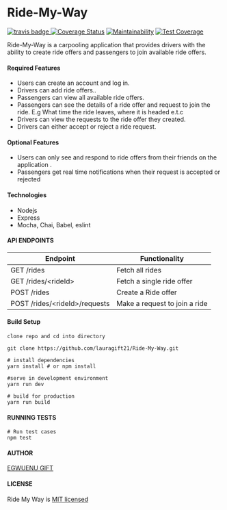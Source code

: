 # Ride-My-Way

[![travis badge](https://travis-ci.org/lauragift21/Ride-My-Way.svg?branch=ch-travis-setup-%23158419338) ![Coverage Status](https://coveralls.io/repos/github/lauragift21/Ride-My-Way/badge.svg?branch=ch-coveralls-setup-%23158419349)](https://coveralls.io/github/lauragift21/Ride-My-Way?branch=ch-coveralls-setup-%23158419349)  [![Maintainability](https://api.codeclimate.com/v1/badges/80dd9e20a072d231b94b/maintainability)](https://codeclimate.com/github/lauragift21/Ride-My-Way/maintainability) [![Test Coverage](https://api.codeclimate.com/v1/badges/80dd9e20a072d231b94b/test_coverage)](https://codeclimate.com/github/lauragift21/Ride-My-Way/test_coverage)

Ride-My-Way is a carpooling application that provides drivers with the ability to create ride offers and passengers to join available ride offers.

#### Required Features

- Users can create an account and log in.
- Drivers can add ride offers..
- Passengers can view all available ride offers.
- Passengers can see the details of a ride offer and request to join the ride. E.g What time
the ride leaves, where it is headed e.t.c
- Drivers can view the requests to the ride offer they created.
- Drivers can either accept or reject a ride request.

#### Optional Features

- Users can only see and respond to ride offers from their friends on the application .
- Passengers get real time notifications when their request is accepted or rejected

#### Technologies
- Nodejs
- Express
- Mocha, Chai, Babel, eslint


#### API ENDPOINTS
| Endpoint | Functionality |
|----------| ------------- |
| GET /rides | Fetch all rides |
| GET /rides/\<rideId> | Fetch a single ride offer |
| POST /rides | Create a Ride offer |
| POST /rides/\<rideId>/requests | Make a request to join a ride |

#### Build Setup

```
clone repo and cd into directory

git clone https://github.com/lauragift21/Ride-My-Way.git
```
```
# install dependencies
yarn install # or npm install

#serve in development environment
yarn run dev

# build for production
yarn run build
```

#### RUNNING TESTS

```
# Run test cases 
npm test
```

#### AUTHOR

[EGWUENU GIFT](https://github.com/lauragift21)

#### LICENSE

Ride My Way is [MIT licensed](https://github.com/lauragift21/Ride-My-Way/blob/develop/LICENSE)